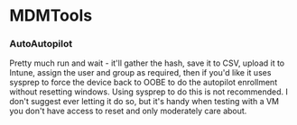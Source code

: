 # MDMTools #

### AutoAutopilot ##
Pretty much run and wait - it'll gather the hash, save it to CSV, upload it to Intune, assign the user and group as required, then if you'd like it uses sysprep to force the device back to OOBE to do the autopilot enrollment without resetting windows. Using sysprep to do this is not recommended. I don't suggest ever letting it do so, but it's handy when testing with a VM you don't have access to reset and only moderately care about.
